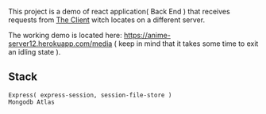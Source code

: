 This project is a demo of react application( Back End ) that receives  requests from [The Client](https://github.com/DavidSulava/Demo_Anime_React_Front_End ) witch locates on a different server.

The working demo is located here: https://anime-server12.herokuapp.com/media ( keep in mind that it takes some time to exit an idling state ).

## Stack
```
Express( express-session, session-file-store )
Mongodb Atlas
```
